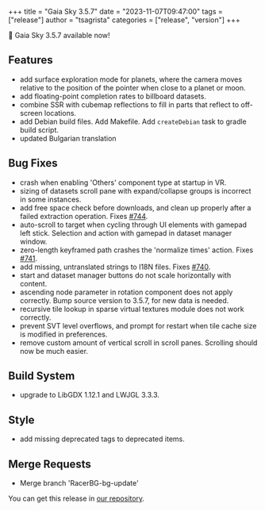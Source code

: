 +++
title = "Gaia Sky 3.5.7"
date = "2023-11-07T09:47:00"
tags = ["release"]
author = "tsagrista"
categories = ["release", "version"]
+++

📢 Gaia Sky 3.5.7 available now!

<!--more-->


## Features
- add surface exploration mode for planets, where the camera moves relative to the position of the pointer when close to a planet or moon.
- add floating-point completion rates to billboard datasets.
- combine SSR with cubemap reflections to fill in parts that reflect to off-screen locations.
- add Debian build files. Add Makefile. Add `createDebian` task to gradle build script.
- updated Bulgarian translation

## Bug Fixes
- crash when enabling 'Others' component type at startup in VR.
- sizing of datasets scroll pane with expand/collapse groups is incorrect in some instances.
- add free space check before downloads, and clean up properly after a failed extraction operation. Fixes [#744](https://codeberg.org/gaiasky/gaiasky/issues/744).
- auto-scroll to target when cycling through UI elements with gamepad left stick. Selection and action with gamepad in dataset manager window.
- zero-length keyframed path crashes the 'normalize times' action. Fixes [#741](https://codeberg.org/gaiasky/gaiasky/issues/741).
- add missing, untranslated strings to I18N files. Fixes [#740](https://codeberg.org/gaiasky/gaiasky/issues/740).
- start and dataset manager buttons do not scale horizontally with content.
- ascending node parameter in rotation component does not apply correctly. Bump source version to 3.5.7, for new data is needed.
- recursive tile lookup in sparse virtual textures module does not work correctly.
- prevent SVT level overflows, and prompt for restart when tile cache size is modified in preferences.
- remove custom amount of vertical scroll in scroll panes. Scrolling should now be much easier.

## Build System
- upgrade to LibGDX 1.12.1 and LWJGL 3.3.3.

## Style
- add missing deprecated tags to deprecated items.

## Merge Requests
- Merge branch 'RacerBG-bg-update'

You can get this release in [our repository](https://gaia.ari.uni-heidelberg.de/gaiasky/releases//3.5.7.9d7eedd2e/).
